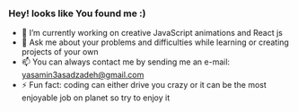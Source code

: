 ###  Hey! looks like You found me :)

- 🔭 I’m currently working on creative JavaScript animations and React js
- 💬 Ask me about your problems and difficulties while learning or creating projects of your own
- 📫 You can always contact me by sending me an e-mail: yasamin3asadzadeh@gmail.com
- ⚡ Fun fact: coding can either drive you crazy or it can be the most enjoyable job on planet so try to enjoy it

